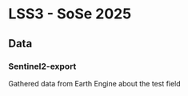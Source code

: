 # LSS3 - SoSe 2025

## Data

### Sentinel2-export

Gathered data from Earth Engine about the test field

